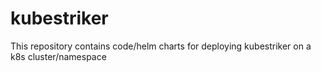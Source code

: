 # kubestriker
This repository contains code/helm charts for deploying kubestriker on a k8s cluster/namespace

